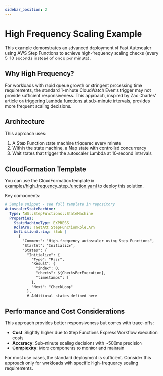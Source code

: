 ```yaml
---
sidebar_position: 2
---
```


# High Frequency Scaling Example

This example demonstrates an advanced deployment of Fast Autoscaler using AWS Step Functions to achieve high-frequency scaling checks (every 5-10 seconds instead of once per minute).

## Why High Frequency?

For workloads with rapid queue growth or stringent processing time requirements, the standard 1-minute CloudWatch Events trigger may not provide sufficient responsiveness. This approach, inspired by Zac Charles' article on [triggering Lambda functions at sub-minute intervals](https://zaccharles.medium.com/another-way-to-trigger-a-lambda-function-every-5-10-seconds-41cb5bc3fa80), provides more frequent scaling decisions.

## Architecture

This approach uses:

1. A Step Function state machine triggered every minute
2. Within the state machine, a Map state with controlled concurrency
3. Wait states that trigger the autoscaler Lambda at 10-second intervals

## CloudFormation Template

You can use the CloudFormation template in [examples/high_frequency_step_function.yaml](https://github.com/stepscale/fast-autoscaler/blob/main/examples/high_frequency_step_function.yaml) to deploy this solution.

Key components:

```yaml
# Sample snippet - see full template in repository
AutoscalerStateMachine:
  Type: AWS::StepFunctions::StateMachine
  Properties:
    StateMachineType: EXPRESS
    RoleArn: !GetAtt StepFunctionRole.Arn
    DefinitionString: !Sub |
      {
        "Comment": "High-frequency autoscaler using Step Functions",
        "StartAt": "Initialize",
        "States": {
          "Initialize": {
            "Type": "Pass",
            "Result": {
              "index": 0,
              "checks": ${ChecksPerExecution},
              "timestamps": []
            },
            "Next": "CheckLoop"
          },
          # Additional states defined here
```

## Performance and Cost Considerations

This approach provides better responsiveness but comes with trade-offs:

- **Cost**: Slightly higher due to Step Functions Express Workflow execution costs
- **Accuracy**: Sub-minute scaling decisions with ~500ms precision
- **Complexity**: More components to monitor and maintain

For most use cases, the standard deployment is sufficient. Consider this approach only for workloads with specific high-frequency scaling requirements.